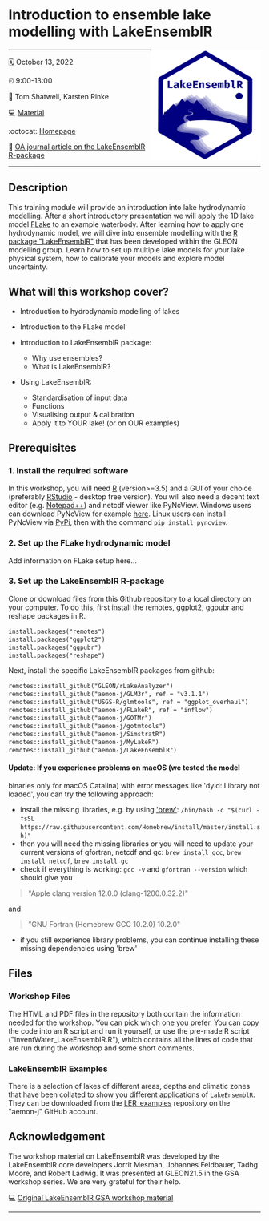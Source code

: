 # Introduction to ensemble lake modelling with LakeEnsemblR

<a href="url"><img src="logo.png" align="right" height="220" width="220"/></a>

------------------------------------------------------------------------

:spiral_calendar: October 13, 2022

:alarm_clock: 9:00-13:00 

:busts_in_silhouette: Tom Shatwell, Karsten Rinke 

:computer: [Material](https://github.com/shatwell/LakeEnsemblR_intro)

:octocat: [Homepage](https://github.com/aemon-j/LakeEnsemblR)

:page_facing_up: [OA journal article on the LakeEnsemblR R-package](https://doi.org/10.1016/j.envsoft.2021.105101)


------------------------------------------------------------------------

## Description

This training module will provide an introduction into lake 
hydrodynamic modelling. After a short introductory presentation 
we will apply the 1D lake model [FLake](http://www.flake.igb-berlin.de/)
to an example waterbody. After learning how to apply one hydrodynamic model, 
we will dive into ensemble modelling with the [R package
"LakeEnsemblR"](https://github.com/aemon-j/LakeEnsemblR) that has been
developed within the GLEON modelling group. Learn how to set up multiple
lake models for your lake physical system, how to calibrate your models
and explore model uncertainty. 


## What will this workshop cover?

* Introduction to hydrodynamic modelling of lakes

* Introduction to the FLake model

* Introduction to LakeEnsemblR package: 
    - Why use ensembles? 
    - What is LakeEnsemblR?

* Using LakeEnsemblR: 
    - Standardisation of input data 
    - Functions 
    - Visualising output & calibration 
    - Apply it to YOUR lake! (or on OUR examples)

## Prerequisites

### 1. Install the required software

In this workshop, you will need [R](https://www.r-project.org/) (version>=3.5) and a GUI of your choice (preferably
[RStudio](https://www.rstudio.com/products/rstudio/download/) - desktop
free version). You will also need a decent text editor (e.g.
[Notepad++](https://notepad-plus-plus.org/downloads/)) and netcdf viewer
like PyNcView. Windows users can download PyNcView for example
[here](https://getwinpcsoft.com/PyNcView-2257247/). Linux users can
install PyNcView via [PyPi](https://pypi.python.org/pypi), then with the
command ```pip install pyncview```.

### 2. Set up the FLake hydrodynamic model

Add information on FLake setup here...

### 3. Set up the LakeEnsemblR R-package 

Clone or download files from this Github repository to a local directory on your computer. 
To do this, first install the remotes, ggplot2, ggpubr and reshape packages in R.
```
install.packages("remotes")
install.packages("ggplot2")
install.packages("ggpubr")
install.packages("reshape")
```
Next, install the specific LakeEnsemblR packages from github:
```
remotes::install_github("GLEON/rLakeAnalyzer")
remotes::install_github("aemon-j/GLM3r", ref = "v3.1.1")
remotes::install_github("USGS-R/glmtools", ref = "ggplot_overhaul")
remotes::install_github("aemon-j/FLakeR", ref = "inflow")
remotes::install_github("aemon-j/GOTMr")
remotes::install_github("aemon-j/gotmtools")
remotes::install_github("aemon-j/SimstratR")
remotes::install_github("aemon-j/MyLakeR")
remotes::install_github("aemon-j/LakeEnsemblR")
```


#### Update: If you experience problems on macOS (we tested the model
binaries only for macOS Catalina) with error messages like 'dyld:
Library not loaded', you can try the following approach:

-   install the missing libraries, e.g. by using
    ['brew'](https://brew.sh):
    `/bin/bash -c "$(curl -fsSL https://raw.githubusercontent.com/Homebrew/install/master/install.sh)"`
-   then you will need the missing libraries or you will need to update
    your current versions of gfortran, netcdf and gc:
    `brew install gcc`, `brew install netcdf`, `brew install gc`
-   check if everything is working: `gcc -v` and `gfortran --version`
    which should give you

> "Apple clang version 12.0.0 (clang-1200.0.32.2)"

and

> "GNU Fortran (Homebrew GCC 10.2.0) 10.2.0"

-   if you still experience library problems, you can continue
    installing these missing dependencies using 'brew'

## Files

### Workshop Files 

The HTML and PDF files in the repository both
contain the information needed for the workshop. You can pick which one
you prefer. You can copy the code into an R script and run it yourself,
or use the pre-made R script ("InventWater_LakeEnsemblR.R"), which
contains all the lines of code that are run during the workshop and some
short comments.

### LakeEnsemblR Examples 

There is a selection of lakes of different
areas, depths and climatic zones that have been collated to show you
different applications of ```LakeEnsemblR```. They can be downloaded from
the [LER_examples](https://github.com/aemon-j/LER_examples) repository
on the "aemon-j" GitHub account.


## Acknowledgement

The workshop material on LakeEnsemblR was developed by the LakeEnsemblR core
developers Jorrit Mesman, Johannes Feldbauer, Tadhg Moore, and Robert
Ladwig. It was presented at GLEON21.5 in the GSA workshop series. We are
very grateful for their help. 

:computer: [Original LakeEnsemblR GSA workshop material](https://github.com/shatwell/LakeEnsemblR_intro)



------------------------------------------------------------------------
